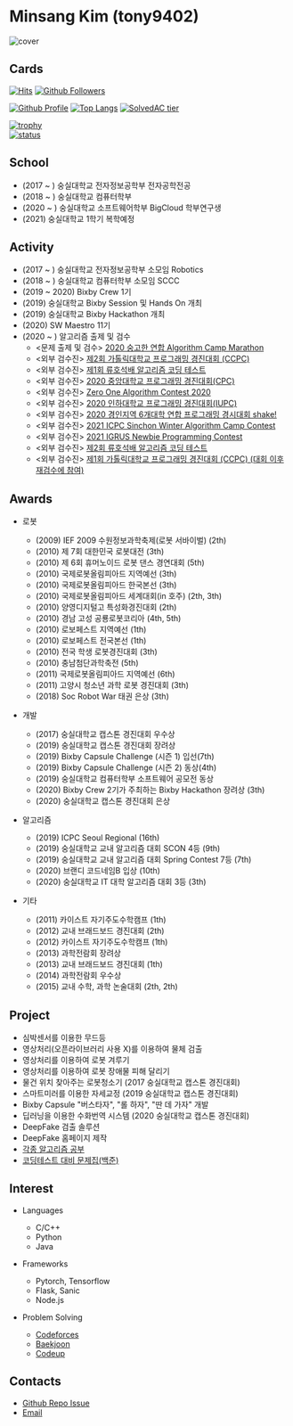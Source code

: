 # Minsang Kim (tony9402)


![cover](https://user-images.githubusercontent.com/30228292/101366236-0e64fe80-38e8-11eb-999b-e6eb16ce777b.png)


## Cards

[![Hits](https://hits.seeyoufarm.com/api/count/incr/badge.svg?url=https%3A%2F%2Fgithub.com%2Ftony9402)](https://github.com/tony9402)
[![Github Followers](https://img.shields.io/github/followers/tony9402?color=06d6a0&label=Github%20Followers&style=for-the-badge)](https://github.com/utilForever?tab=followers)

[![Github Profile](https://github-readme-stats.vercel.app/api?username=tony9402&count_private=true&hide=contribs,prs&show_icons=true&theme=vue-dark)](https://github.com/tony9402)
[![Top Langs](https://github-readme-stats.vercel.app/api/top-langs/?username=tony9402&layout=compact&hide=Visual%20Basic)](https://github.com/anuraghazra/github-readme-stats)
[![SolvedAC tier](http://mazassumnida.wtf/api/v2/generate_badge?boj=tony9402)](https://solved.ac/tony9402)

[![trophy](https://github-profile-trophy.vercel.app/?username=tony9402&theme=chalk&row=2&column=4)](https://github.com/ryo-ma/github-profile-trophy)  
[![status](https://github-readme-streak-stats.herokuapp.com/?user=tony9402&)](#)


## School
  - (2017 ~ ) 숭실대학교 전자정보공학부 전자공학전공
  - (2018 ~ ) 숭실대학교 컴퓨터학부
  - (2020 ~ ) 숭실대학교 소프트웨어학부 BigCloud 학부연구생
  - (2021)    숭실대학교 1학기 복학예정


## Activity
  - (2017 ~ ) 숭실대학교 전자정보공학부 소모임 Robotics
  - (2018 ~ ) 숭실대학교 컴퓨터학부 소모임 SCCC
  - (2019 ~ 2020) Bixby Crew 1기
  - (2019) 숭실대학교 Bixby Session 및 Hands On 개최
  - (2019) 숭실대학교 Bixby Hackathon 개최
  - (2020) SW Maestro 11기
  - (2020 ~ ) 알고리즘 출제 및 검수
    - <문제 출제 및 검수> [2020 숭고한 연합 Algorithm Camp Marathon](https://www.acmicpc.net/category/detail/2269)
    - <외부 검수진> [제2회 가톨릭대학교 프로그래밍 경진대회 (CCPC)](https://www.acmicpc.net/contest/view/556)
    - <외부 검수진> [제1회 류호석배 알고리즘 코딩 테스트](https://www.acmicpc.net/contest/view/557)
    - <외부 검수진> [2020 중앙대학교 프로그래밍 경진대회(CPC)](https://www.acmicpc.net/contest/view/549)
    - <외부 검수진> [Zero One Algorithm Contest 2020](https://www.acmicpc.net/contest/view/561)
    - <외부 검수진> [2020 인하대학교 프로그래밍 경진대회(IUPC)](https://www.acmicpc.net/contest/view/580)
    - <외부 검수진> [2020 경인지역 6개대학 연합 프로그래밍 경시대회 shake!](https://www.acmicpc.net/contest/view/591)
    - <외부 검수진> [2021 ICPC Sinchon Winter Algorithm Camp Contest](https://www.acmicpc.net/contest/view/590)
    - <외부 검수진> [2021 IGRUS Newbie Programming Contest](https://www.acmicpc.net/contest/view/601)
    - <외부 검수진> [제2회 류호석배 알고리즘 코딩 테스트](https://www.acmicpc.net/contest/view/603)
    - <외부 검수진> [제1회 가톨릭대학교 프로그래밍 경진대회 (CCPC) (대회 이후 재검수에 참여)](https://www.acmicpc.net/contest/view/486)

## Awards
  - 로봇
    - (2009) IEF 2009 수원정보과학축제(로봇 서바이벌) (2th)
    - (2010) 제 7회 대한민국 로봇대전 (3th)
    - (2010) 제 6회 휴머노이드 로봇 댄스 경연대회 (5th)
    - (2010) 국제로봇올림피아드 지역예선 (3th)
    - (2010) 국제로봇올림피아드 한국본선 (3th)
    - (2010) 국제로봇올림피아드 세계대회(in 호주) (2th, 3th)
    - (2010) 양영디지털고 특성화경진대회 (2th)
    - (2010) 경남 고성 공룡로봇코리아 (4th, 5th)
    - (2010) 로보페스트 지역예선 (1th)
    - (2010) 로보페스트 전국본선 (1th)
    - (2010) 전국 학생 로봇경진대회 (3th)
    - (2010) 충남첨단과학축전 (5th)
    - (2011) 국제로봇올림피아드 지역예선 (6th)
    - (2011) 고양시 청소년 과학 로봇 경진대회 (3th)
    - (2018) Soc Robot War 태권 은상 (3th)
    
  - 개발
    - (2017) 숭실대학교 캡스톤 경진대회 우수상
    - (2019) 숭실대학교 캡스톤 경진대회 장려상
    - (2019) Bixby Capsule Challenge (시즌 1) 입선(7th)
    - (2019) Bixby Capsule Challenge (시즌 2) 동상(4th)
    - (2019) 숭실대학교 컴퓨터학부 소프트웨어 공모전   동상
    - (2020) Bixby Crew 2기가 주최하는 Bixby Hackathon 장려상 (3th)
    - (2020) 숭실대학교 캡스톤 경진대회 은상
    
  - 알고리즘
    - (2019) ICPC Seoul Regional (16th)
    - (2019) 숭실대학교 교내 알고리즘 대회 SCON 4등 (9th)
    - (2019) 숭실대학교 교내 알고리즘 대회 Spring Contest 7등 (7th)
    - (2020) 브랜디 코드네임B 입상 (10th)
    - (2020) 숭실대학교 IT 대학 알고리즘 대회 3등 (3th)
    
  - 기타
    - (2011) 카이스트 자기주도수학캠프 (1th)
    - (2012) 교내 브래드보드 경진대회 (2th)
    - (2012) 카이스트 자기주도수학캠프 (1th)
    - (2013) 과학전람회 장려상
    - (2013) 교내 브래드보드 경진대회 (1th)
    - (2014) 과학전람회 우수상
    - (2015) 교내 수학, 과학 논술대회 (2th, 2th)
    
    
## Project
  - 심박센서를 이용한 무드등
  - 영상처리(오픈라이브러리 사용 X)를 이용하여 물체 검출
  - 영상처리를 이용하여 로봇 겨루기
  - 영상처리를 이용하여 로봇 장애물 피해 달리기
  - 물건 위치 찾아주는 로봇청소기 (2017 숭실대학교 캡스톤 경진대회)
  - 스마트미러를 이용한 자세교정 (2019 숭실대학교 캡스톤 경진대회)
  - Bixby Capsule "버스타자", "롤 하자", "딴 데 가자" 개발
  - 딥러닝을 이용한 수화번역 시스템 (2020 숭실대학교 캡스톤 경진대회)
  - DeepFake 검출 솔루션
  - DeepFake 홈페이지 제작
  - [각종 알고리즘 공부](https://github.com/tony9402/Algorithm_Templates)
  - [코딩테스트 대비 문제집(백준)](https://github.com/tony9402/baekjoon)

## Interest
 - Languages
   - C/C++
   - Python
   - Java
   
 - Frameworks
   - Pytorch, Tensorflow
   - Flask, Sanic
   - Node.js
   
 - Problem Solving
   - [Codeforces](https://codeforces.com/profile/BixbyCrew)
   - [Baekjoon](https://www.acmicpc.net/user/tony9402)
   - [Codeup](https://codeup.kr/userinfo.php?user=tony9402)
  
## Contacts
  - [Github Repo Issue](https://github.com/tony9402/tony9402/issues)
  - [Email](mailto:tony9402@naver.com)
